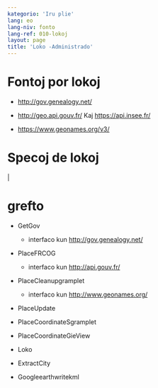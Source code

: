 ```yaml
---
kategorio: 'Iru plie'
lang: eo
lang-niv: fonto
lang-ref: 010-lokoj
layout: page
title: 'Loko -Administrado'
---
```


# Fontoj por lokoj
* http://gov.genealogy.net/


* http://geo.api.gouv.fr/ Kaj https://api.insee.fr/


* https://www.geonames.org/v3/



# Specoj de lokoj

| 


# grefto

* GetGov


  * interfaco kun http://gov.genealogy.net/


* PlaceFRCOG


  * interfaco kun http://api.gouv.fr/  


* PlaceCleanupgramplet


  * interfaco kun http://www.geonames.org/


* PlaceUpdate


* PlaceCoordinateSgramplet


* PlaceCoordinateGieView


* Loko


* ExtractCity


* Googleearthwritekml


